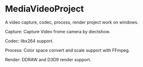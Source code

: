 # MediaVideoProject

A video capture, codec, process, render project work on windows.

Capture:
  Capture Video frome camera by diectshow.
  
Codec:
  libx264 support.
  
Process:
  Color space convert and scale support with FFmpeg.

Render:
  DDRAW and D3D9 render support.
